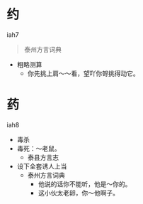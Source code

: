 # 约
iah7
> 泰州方言词典
- 粗略测算
  - 你先挑上肩～～看，望吖你哿挑得动它。

# 药
iah8
+ 毒杀
+ 毒死：～老鼠。
  * 泰县方言志
+ 设下全套诱人上当
  * 泰州方言词典
    - 他说的话你不能听，他是～你的。
    - 这小伙太老卵，你～他啊子。
